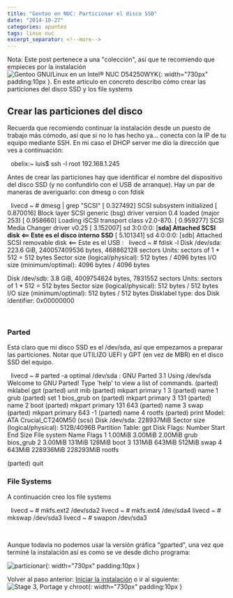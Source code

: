```yaml
---
title: "Gentoo en NUC: Particionar el disco SSD"
date: "2014-10-27"
categories: apuntes
tags: linux nuc
excerpt_separator: <!--more-->
---
```


Nota: Este post pertenece a una "colección", así que te recomiendo que empieces por la instalación ![Gentoo GNU/Linux en un Intel® NUC D54250WYK](/assets/img/original/?p=7){: width="730px" padding:10px }. En este artículo en concreto describo cómo crear las particiones del disco SSD y los file systems

## Crear las particiones del disco

Recuerda que recomiendo continuar la instalación desde un puesto de trabajo más cómodo, así que si no lo has hecho ya... conecta con la IP de tu equipo mediante SSH. En mi caso el DHCP server me dio la dirección que ves a continuación:

 
obelix:~ luis$ ssh -l root 192.168.1.245
 

Antes de crear las particiones hay que identificar el nombre del dispositivo del disco SSD (y no confundirlo con el USB de arranque). Hay un par de maneras de averiguarlo: con dmesg o con fdisk

 
livecd ~ # dmesg | grep "SCSI"
[ 0.327492] SCSI subsystem initialized
[ 0.870016] Block layer SCSI generic (bsg) driver version 0.4 loaded (major 253)
[ 0.958660] Loading iSCSI transport class v2.0-870.
[ 0.959277] SCSI Media Changer driver v0.25
[ 3.152007] sd 3:0:0:0: [**sda] Attached SCSI disk <== Este es el disco interno SSD**
[ 5.101341] sd 4:0:0:0: [sdb] Attached SCSI removable disk <== Este es el USB 
:
 
livecd ~ # fdisk -l
Disk /dev/sda: 223.6 GiB, 240057409536 bytes, 468862128 sectors
Units: sectors of 1 * 512 = 512 bytes
Sector size (logical/physical): 512 bytes / 4096 bytes
I/O size (minimum/optimal): 4096 bytes / 4096 bytes

Disk /dev/sdb: 3.8 GiB, 4009754624 bytes, 7831552 sectors
Units: sectors of 1 * 512 = 512 bytes
Sector size (logical/physical): 512 bytes / 512 bytes
I/O size (minimum/optimal): 512 bytes / 512 bytes
Disklabel type: dos
Disk identifier: 0x00000000

 

### Parted

Está claro que mi disco SSD es el /dev/sda, así que empezamos a preparar las particiones. Notar que UTILIZO UEFI y GPT (en vez de MBR) en el disco SSD del equipo.

 
livecd ~ # parted -a optimal /dev/sda
:
GNU Parted 3.1
Using /dev/sda
Welcome to GNU Parted! Type 'help' to view a list of commands.
(parted) mklabel gpt
(parted) unit mib
(parted) mkpart primary 1 3
(parted) name 1 grub
(parted) set 1 bios_grub on
(parted) mkpart primary 3 131
(parted) name 2 boot
(parted) mkpart primary 131 643
(parted) name 3 swap
(parted) mkpart primary 643 -1
(parted) name 4 rootfs
(parted) print
Model: ATA Crucial_CT240M50 (scsi)
Disk /dev/sda: 228937MiB
Sector size (logical/physical): 512B/4096B
Partition Table: gpt
Disk Flags:
Number Start End Size File system Name Flags
 1 1.00MiB 3.00MiB 2.00MiB grub bios_grub
 2 3.00MiB 131MiB 128MiB boot
 3 131MiB 643MiB 512MiB swap
 4 643MiB 228936MiB 228293MiB rootfs

(parted) quit

### File Systems

A continuación creo los file systems

 
livecd ~ # mkfs.ext2 /dev/sda2
livecd ~ # mkfs.ext4 /dev/sda4
livecd ~ # mkswap /dev/sda3
livecd ~ # swapon /dev/sda3
 

 

Aunque todavía no podemos usar la versión gráfica "gparted", una vez que terminé la instalación así es como se ve desde dicho programa:

![particionar](/assets/img/original/particionar.png){: width="730px" padding:10px }

Volver al paso anterior: [Iniciar la instalación](https://www.luispa.com/?p=759) o ir al siguiente: ![Stage 3, Portage y chroot](/assets/img/original/?p=800){: width="730px" padding:10px }
